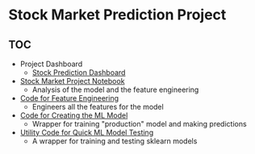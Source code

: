# Stock Market Prediction Project
## TOC
- Project Dashboard
  - [Stock Prediction Dashboard](https://share.streamlit.io/jryan814/datab-projects/main/stock_market_project/dashboard.py)
- [Stock Market Project Notebook](https://github.com/jryan814/datab-projects/blob/main/stock_market_project/stock_predict_nb.ipynb) 
  - Analysis of the model and the feature engineering
- [Code for Feature Engineering](https://github.com/jryan814/datab-projects/blob/main/stock_market_project/feature_store.py)
  - Engineers all the features for the model
- [Code for Creating the ML Model](https://github.com/jryan814/datab-projects/blob/main/stock_market_project/ml_deploy.py)
  - Wrapper for training "production" model and making predictions
- [Utility Code for Quick ML Model Testing](https://github.com/jryan814/datab-projects/blob/main/stock_market_project/quickml.py)
  - A wrapper for training and testing sklearn models
